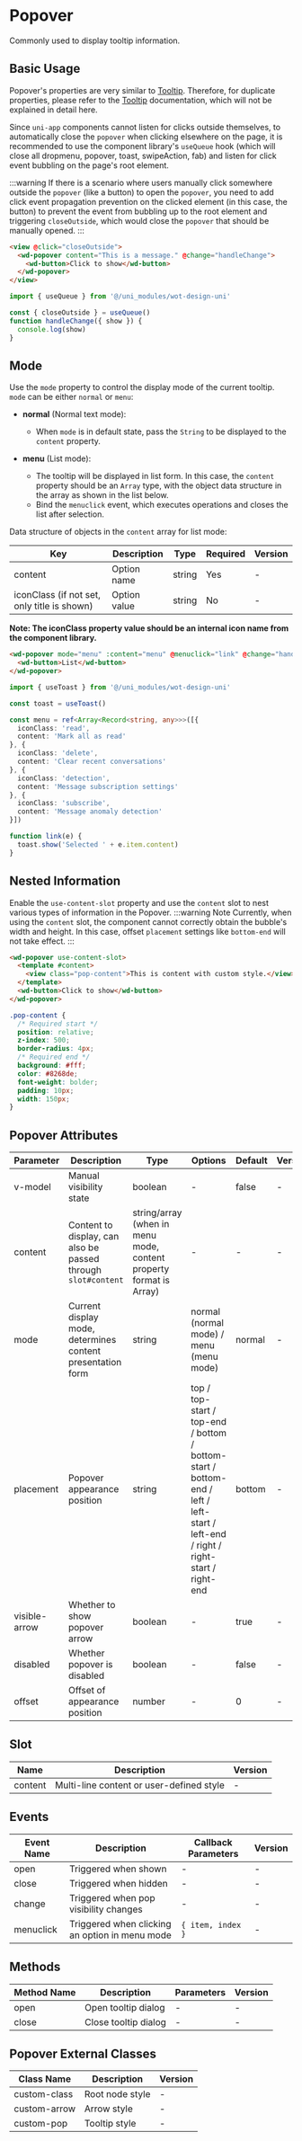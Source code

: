 # Popover

Commonly used to display tooltip information.

## Basic Usage

Popover's properties are very similar to [Tooltip](/component/tooltip.html). Therefore, for duplicate properties, please refer to the [Tooltip](/component/tooltip.html) documentation, which will not be explained in detail here.

Since `uni-app` components cannot listen for clicks outside themselves, to automatically close the `popover` when clicking elsewhere on the page, it is recommended to use the component library's `useQueue` hook (which will close all dropmenu, popover, toast, swipeAction, fab) and listen for click event bubbling on the page's root element.

:::warning
If there is a scenario where users manually click somewhere outside the `popover` (like a button) to open the `popover`, you need to add click event propagation prevention on the clicked element (in this case, the button) to prevent the event from bubbling up to the root element and triggering `closeOutside`, which would close the `popover` that should be manually opened.
:::

```html
<view @click="closeOutside">
  <wd-popover content="This is a message." @change="handleChange">
    <wd-button>Click to show</wd-button>
  </wd-popover>
</view>
```

```typescript
import { useQueue } from '@/uni_modules/wot-design-uni'

const { closeOutside } = useQueue()
function handleChange({ show }) {
  console.log(show)
}
```

## Mode

Use the `mode` property to control the display mode of the current tooltip. `mode` can be either `normal` or `menu`:

- **normal** (Normal text mode):

  - When `mode` is in default state, pass the `String` to be displayed to the `content` property.

- **menu** (List mode):
  - The tooltip will be displayed in list form. In this case, the `content` property should be an `Array` type, with the object data structure in the array as shown in the list below.
  - Bind the `menuclick` event, which executes operations and closes the list after selection.

Data structure of objects in the `content` array for list mode:

| Key | Description | Type | Required | Version |
|-----|-------------|------|----------|----------|
| content | Option name | string | Yes | - |
| iconClass (if not set, only title is shown) | Option value | string | No | - |

**Note: The iconClass property value should be an internal icon name from the component library.**

```html
<wd-popover mode="menu" :content="menu" @menuclick="link" @change="handleChange">
  <wd-button>List</wd-button>
</wd-popover>
```

```typescript
import { useToast } from '@/uni_modules/wot-design-uni'

const toast = useToast()

const menu = ref<Array<Record<string, any>>>([{
  iconClass: 'read',
  content: 'Mark all as read'
}, {
  iconClass: 'delete',
  content: 'Clear recent conversations'
}, {
  iconClass: 'detection',
  content: 'Message subscription settings'
}, {
  iconClass: 'subscribe',
  content: 'Message anomaly detection'
}])

function link(e) {
  toast.show('Selected ' + e.item.content)
}
```

## Nested Information

Enable the `use-content-slot` property and use the `content` slot to nest various types of information in the Popover.
:::warning Note
Currently, when using the `content` slot, the component cannot correctly obtain the bubble's width and height. In this case, offset `placement` settings like `bottom-end` will not take effect.
:::

```html
<wd-popover use-content-slot>
  <template #content>
    <view class="pop-content">This is content with custom style.</view>
  </template>
  <wd-button>Click to show</wd-button>
</wd-popover>
```

```scss
.pop-content {
  /* Required start */
  position: relative;
  z-index: 500;
  border-radius: 4px;
  /* Required end */
  background: #fff;
  color: #8268de;
  font-weight: bolder;
  padding: 10px;
  width: 150px;
}
```

## Popover Attributes

| Parameter | Description | Type | Options | Default | Version |
|-----------|-------------|------|----------|---------|----------|
| v-model | Manual visibility state | boolean | - | false | - |
| content | Content to display, can also be passed through `slot#content` | string/array (when in menu mode, content property format is Array) | - | - | - |
| mode | Current display mode, determines content presentation form | string | normal (normal mode) / menu (menu mode) | normal | - |
| placement | Popover appearance position | string | top / top-start / top-end / bottom / bottom-start / bottom-end / left / left-start / left-end / right / right-start / right-end | bottom | - |
| visible-arrow | Whether to show popover arrow | boolean | - | true | - |
| disabled | Whether popover is disabled | boolean | - | false | - |
| offset | Offset of appearance position | number | - | 0 | - |

## Slot

| Name | Description | Version |
|------|-------------|----------|
| content | Multi-line content or user-defined style | - |

## Events

| Event Name | Description | Callback Parameters | Version |
|------------|-------------|-------------------|----------|
| open | Triggered when shown | - | - |
| close | Triggered when hidden | - | - |
| change | Triggered when pop visibility changes | - | - |
| menuclick | Triggered when clicking an option in menu mode | `{ item, index }` | - |

## Methods

| Method Name | Description | Parameters | Version |
|-------------|-------------|------------|----------|
| open | Open tooltip dialog | - | - |
| close | Close tooltip dialog | - | - |

## Popover External Classes

| Class Name | Description | Version |
|------------|-------------|----------|
| custom-class | Root node style | - |
| custom-arrow | Arrow style | - |
| custom-pop | Tooltip style | - |